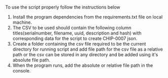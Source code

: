 # 
To use the script properly follow the instructions below
1. Install the program dependencies from the requirements.txt file on local machine. 
2. The CSV to be used should contain the following column titles(serialnumber, filename, uuid, description and hash) with corresponding data for the script to create CHIP-0007 json. 
3. Create a folder containing the csv file required to be the current directory for running script  and add file path for the csv file as a relative path or the csv can be stored in any directory and be added using it's absolute file path.
4. When the program runs, add the absolute or relative file path in the console.
